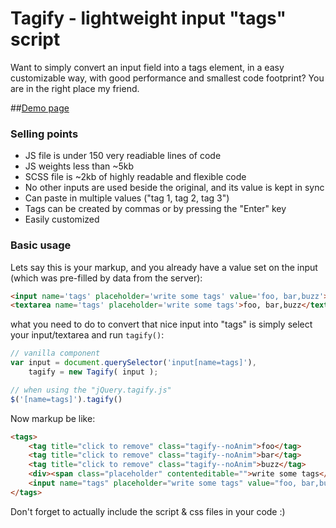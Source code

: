 Tagify - lightweight input "tags" script
========

Want to simply convert an input field into a tags element, in a easy customizable way,
with good performance and smallest code footprint? You are in the right place my friend.

##[Demo page](http://codepen.io/vsync/pen/VKBbdv?editors=0110)

### Selling points
* JS file is under 150 very readiable lines of code
* JS weights less than ~5kb
* SCSS file is ~2kb of highly readable and flexible code
* No other inputs are used beside the original, and its value is kept in sync
* Can paste in multiple values ("tag 1, tag 2, tag 3")
* Tags can be created by commas or by pressing the "Enter" key
* Easily customized

### Basic usage

Lets say this is your markup, and you already have a value set on the input (which was pre-filled by data from the server):

```html
<input name='tags' placeholder='write some tags' value='foo, bar,buzz'>
<textarea name='tags' placeholder='write some tags'>foo, bar,buzz</textarea>
```

what you need to do to convert that nice input into "tags" is simply select your input/textarea and run `tagify()`:

```javascript
// vanilla component
var input = document.querySelector('input[name=tags]'),
    tagify = new Tagify( input );

// when using the "jQuery.tagify.js"
$('[name=tags]').tagify()
```

Now markup be like:

```html
<tags>
    <tag title="click to remove" class="tagify--noAnim">foo</tag>
    <tag title="click to remove" class="tagify--noAnim">bar</tag>
    <tag title="click to remove" class="tagify--noAnim">buzz</tag>
    <div><span class="placeholder" contenteditable="">write some tags</span></div>
    <input name="tags" placeholder="write some tags" value="foo, bar,buzz">
</tags>
```

Don't forget to actually include the script & css files in your code  :)

